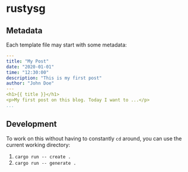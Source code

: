 # rustysg

## Metadata

Each template file may start with some metadata:

```yaml
---
title: "My Post"
date: "2020-01-01"
time: "12:30:00"
description: "This is my first post"
author: "John Doe"
---
<h1>{{ title }}</h1>
<p>My first post on this blog. Today I want to ...</p>
...
```

## Development

To work on this without having to constantly `cd` around, you can use the current working directory:

1. `cargo run -- create .`
2. `cargo run -- generate .`
